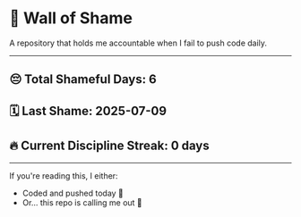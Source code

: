 # 🧱 Wall of Shame

A repository that holds me accountable when I fail to push code daily.

---

## 😔 Total Shameful Days: **6**
## 🗓️ Last Shame: **2025-07-09**
## 🔥 Current Discipline Streak: **0 days**

---

If you're reading this, I either:
- Coded and pushed today 💪
- Or... this repo is calling me out 😤
